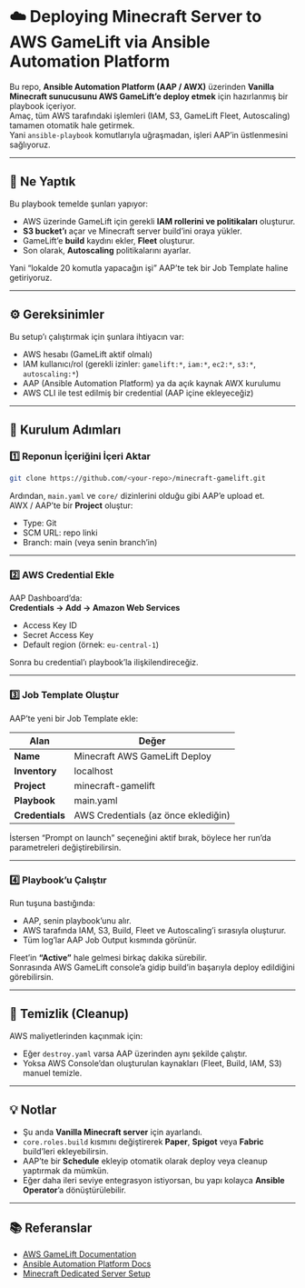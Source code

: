 # ☁️ Deploying Minecraft Server to AWS GameLift via Ansible Automation Platform

Bu repo, **Ansible Automation Platform (AAP / AWX)** üzerinden **Vanilla Minecraft sunucusunu AWS GameLift’e deploy etmek** için hazırlanmış bir playbook içeriyor.  
Amaç, tüm AWS tarafındaki işlemleri (IAM, S3, GameLift Fleet, Autoscaling) tamamen otomatik hale getirmek.  
Yani `ansible-playbook` komutlarıyla uğraşmadan, işleri AAP’in üstlenmesini sağlıyoruz.

---

## 🎯 Ne Yaptık

Bu playbook temelde şunları yapıyor:

- AWS üzerinde GameLift için gerekli **IAM rollerini ve politikaları** oluşturur.  
- **S3 bucket’ı** açar ve Minecraft server build’ini oraya yükler.  
- GameLift’e **build** kaydını ekler, **Fleet** oluşturur.  
- Son olarak, **Autoscaling** politikalarını ayarlar.  

Yani “lokalde 20 komutla yapacağın işi” AAP’te tek bir Job Template haline getiriyoruz.

---

## ⚙️ Gereksinimler

Bu setup’ı çalıştırmak için şunlara ihtiyacın var:

- AWS hesabı (GameLift aktif olmalı)
- IAM kullanıcı/rol (gerekli izinler: `gamelift:*`, `iam:*`, `ec2:*`, `s3:*`, `autoscaling:*`)
- AAP (Ansible Automation Platform) ya da açık kaynak AWX kurulumu
- AWS CLI ile test edilmiş bir credential (AAP içine ekleyeceğiz)

---

## 🧠 Kurulum Adımları

### 1️⃣ Reponun İçeriğini İçeri Aktar

```bash
git clone https://github.com/<your-repo>/minecraft-gamelift.git
```

Ardından, `main.yaml` ve `core/` dizinlerini olduğu gibi AAP’e upload et.  
AWX / AAP’te bir **Project** oluştur:
- Type: Git
- SCM URL: repo linki
- Branch: main (veya senin branch’in)

---

### 2️⃣ AWS Credential Ekle

AAP Dashboard’da:  
**Credentials → Add → Amazon Web Services**  
- Access Key ID
- Secret Access Key
- Default region (örnek: `eu-central-1`)

Sonra bu credential’ı playbook’la ilişkilendireceğiz.

---

### 3️⃣ Job Template Oluştur

AAP’te yeni bir Job Template ekle:

| Alan | Değer |
|------|--------|
| **Name** | Minecraft AWS GameLift Deploy |
| **Inventory** | localhost |
| **Project** | minecraft-gamelift |
| **Playbook** | main.yaml |
| **Credentials** | AWS Credentials (az önce eklediğin) |

İstersen “Prompt on launch” seçeneğini aktif bırak, böylece her run’da parametreleri değiştirebilirsin.

---

### 4️⃣ Playbook’u Çalıştır

Run tuşuna bastığında:
- AAP, senin playbook’unu alır.  
- AWS tarafında IAM, S3, Build, Fleet ve Autoscaling’i sırasıyla oluşturur.  
- Tüm log’lar AAP Job Output kısmında görünür.

Fleet’in **“Active”** hale gelmesi birkaç dakika sürebilir.  
Sonrasında AWS GameLift console’a gidip build’in başarıyla deploy edildiğini görebilirsin.

---

## 🔧 Temizlik (Cleanup)

AWS maliyetlerinden kaçınmak için:
- Eğer `destroy.yaml` varsa AAP üzerinden aynı şekilde çalıştır.  
- Yoksa AWS Console’dan oluşturulan kaynakları (Fleet, Build, IAM, S3) manuel temizle.

---

## 💡 Notlar

- Şu anda **Vanilla Minecraft server** için ayarlandı.  
- `core.roles.build` kısmını değiştirerek **Paper**, **Spigot** veya **Fabric** build’leri ekleyebilirsin.  
- AAP’te bir **Schedule** ekleyip otomatik olarak deploy veya cleanup yaptırmak da mümkün.  
- Eğer daha ileri seviye entegrasyon istiyorsan, bu yapı kolayca **Ansible Operator**’a dönüştürülebilir.

---

## 📚 Referanslar

- [AWS GameLift Documentation](https://docs.aws.amazon.com/gamelift/latest/developerguide/)
- [Ansible Automation Platform Docs](https://docs.ansible.com/automation-controller/latest/html/userguide/)
- [Minecraft Dedicated Server Setup](https://minecraft.fandom.com/wiki/Tutorials/Setting_up_a_server)
